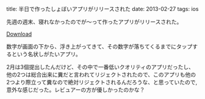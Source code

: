 title: 半日で作ったしょぼいアプリがリリースされた
date: 2013-02-27
tags: ios


先週の週末、寝れなかったのでが～って作ったアプリがリリースされた。

<a href="https://itunes.apple.com/us/app/ymnumber/id606031510?ls=1&mt=8">Download</a>

数字が画面の下から、浮き上がってきて、その数字が落ちてくるまでにタップするという名状しがたいアプリ。



2月は3個提出したんだけど、その中で一番低いクオリティのアプリだったし、他の2つは総合出来に糞だと言われてリジェクトされたので、このアプリも他の2つより際立って糞なので絶対リジェクトされるんだろうな、と思っていたので,意外な感じだった。レビュアーの方が優しかったのかな？







